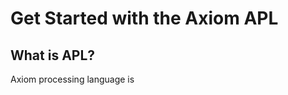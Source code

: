 <div class="axi-header">
  <h1>Get Started with the Axiom APL</h1>
</div>


## What is APL?

Axiom processing language is 